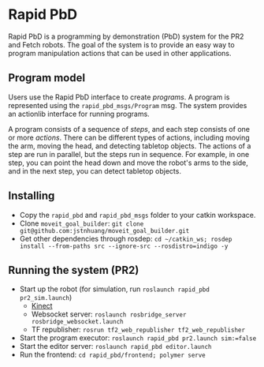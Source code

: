 # Rapid PbD

Rapid PbD is a programming by demonstration (PbD) system for the PR2 and Fetch robots.
The goal of the system is to provide an easy way to program manipulation actions that can be used in other applications.

## Program model
Users use the Rapid PbD interface to create *programs*.
A program is represented using the `rapid_pbd_msgs/Program` msg.
The system provides an actionlib interface for running programs.

A program consists of a sequence of *steps*, and each step consists of one or more *actions*.
There can be different types of actions, including moving the arm, moving the head, and detecting tabletop objects.
The actions of a step are run in parallel, but the steps run in sequence.
For example, in one step, you can point the head down and move the robot's arms to the side, and in the next step, you can detect tabletop objects.

## Installing
- Copy the `rapid_pbd` and `rapid_pbd_msgs` folder to your catkin workspace.
- Clone `moveit_goal_builder`: `git clone git@github.com:jstnhuang/moveit_goal_builder.git`
- Get other dependencies through rosdep: `cd ~/catkin_ws; rosdep install --from-paths src --ignore-src --rosdistro=indigo -y`

## Running the system (PR2)
- Start up the robot (for simulation, run `roslaunch rapid_pbd pr2_sim.launch`)
  - [Kinect](https://github.com/hcrlab/wiki/blob/master/kinect/launch.md)
  - Websocket server: `roslaunch rosbridge_server rosbridge_websocket.launch`
  - TF republisher: `rosrun tf2_web_republisher tf2_web_republisher`
- Start the program executor: `roslaunch rapid_pbd pr2.launch sim:=false`
- Start the editor server: `roslaunch rapid_pbd editor.launch`
- Run the frontend: `cd rapid_pbd/frontend; polymer serve`
